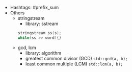 * Hashtags: #prefix_sum
* Others
	* stringstream
		* library: sstream
		``` cpp
		stringstream ss(s);
		while(ss >> word){}
		```
	* gcd, lcm
		* library: algorithm
		* greatest common divisor (GCD) <code>std::gcd(a, b);</code>
		* least common multiple (LCM) <code>std::lcm(a, b);</code>
